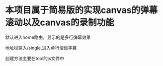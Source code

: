 # 本项目属于简易版的实现canvas的弹幕滚动以及canvas的录制功能

默认进入home路由，显示的是多行弹幕效果

地址栏输入/single,进入单行滚动字幕

创建方法主要在tool的js文件中
